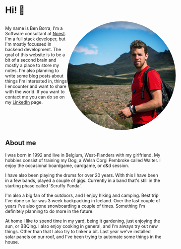 # **Hi! 👋**

<div style="display:flex; flex: 1 0 auto;">
<p style="min-width:200px;">
My name is Ben Borra, I'm a Software consultant at <a href="https://noest.be">Noest</a>.
<br>
I'm a full stack developer, but I'm mostly focussed in backend development. The goal of this website is to be a bit of a second brain and mostly a place to store my notes. I'm also planning to write some blog posts about things I'm interested in, things I encounter and want to share with the world.
If you want to contact me you can do so on my <a href="https://www.linkedin.com/in/ben-borra/">LinkedIn</a> page.
</p>

<img src="images/root/me.jpg" style="height: 350px; border-radius: 350px;"  />
</div>


## **About me**

I was born in 1992 and live in Belgium, West-Flanders with my girlfriend. My hobbies consist of training my Dog, a Welsh Corgi Pembroke called Walter. 
I enjoy the occasional boardgame, cardgame, or d&d session.

I have also been playing the drums for over 20 years. With this I have been in a few bands, played a couple of gigs. Currently in a band that's still in the starting phase called 'Scruffy Panda'.

I'm also a big fan of the outdoors, and I enjoy hiking and camping. Best trip I've done so far was 3 week backpacking in Iceland. Over the last couple of years I've also gone snowboarding a couple of times. Something I'm definitely planning to do more in the future.

At home I like to spend time in my yard, being it gardening, just enjoying the sun, or BBQing. I also enjoy cooking in general, and I'm always try out new things. Other than that I also try to tinker a bit. Last year we've installed solar panels on our roof, and I've been trying to automate some things in the house.